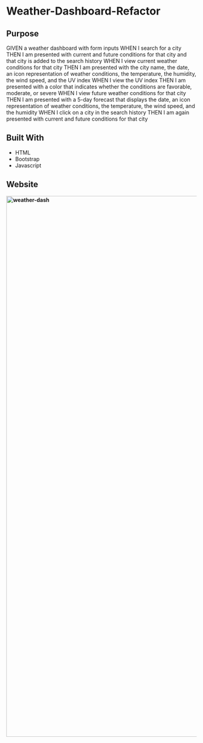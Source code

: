 
# Weather-Dashboard-Refactor


## Purpose
GIVEN a weather dashboard with form inputs
WHEN I search for a city
THEN I am presented with current and future conditions for that city and that city is added to the search history
WHEN I view current weather conditions for that city
THEN I am presented with the city name, the date, an icon representation of weather conditions, the temperature, the humidity, the wind speed, and the UV index
WHEN I view the UV index
THEN I am presented with a color that indicates whether the conditions are favorable, moderate, or severe
WHEN I view future weather conditions for that city
THEN I am presented with a 5-day forecast that displays the date, an icon representation of weather conditions, the temperature, the wind speed, and the humidity
WHEN I click on a city in the search history
THEN I am again presented with current and future conditions for that city 



## Built With
* HTML
* Bootstrap
* Javascript

## Website



**<img width="1428" alt="weather-dash" src="https://user-images.githubusercontent.com/77510555/116840450-1c673480-ab93-11eb-8148-76baccf7b183.png">**

